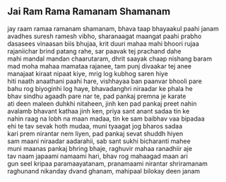 ## Jai Ram Rama Ramanam Shamanam


jay raam ramaa ramanam shamanam, bhava taap bhayaakul paahi janam  
avadhes suresh ramesh vibho, sharanaagat maangat paahi prabho  
dasasees vinaasan biis bhujaa, krit duuri mahaa mahi bhoori rujaa  
rajaniichar brind patang rahe, sar paavak tej prachand dahe  
mahi mandal mandan chaarutaram, dhrit saayak chaap nishang baram  
mad moha mahaa mamataa rajanee, tam punj divaakar tej anee  
manajaat kiraat nipaat kiye, mrig log kubhog saren hiye  
hiti naath anaathani paahi hare, vishhayaa ban paanvar bhooli pare  
bahu rog biyoginhi log haye, bhavadanghri niraadar ke phala he  
bhav sindhu agaadh pare nar te, pad pankaj premna je karate  
ati deen maleen duhkhi nitaheen, jinh ken pad pankaj preet nahin  
avalamb bhavant kathaa jinh ken, priya sant anant sadaa tin ke  
nahin raag na lobh na maan madaa, tin ke sam baibhav vaa bipadaa  
ehi te tav sevak hoth mudaa, muni tyaagat jog bharos sadaa  
kari prem nirantar nem liyen, pad pankaj sevat shuddh hiyen  
sam maani niraadar aadarahii, sab sant sukhi bicharanti mahee  
muni maanas pankaj bhring bhaje, raghuvir mahaa ranadhiir aje  
tav naam japaami namaami hari, bhav rog mahaagad maan ari  
gun seel kripaa paramaayatanam, pranamaami nirantar shriramanam  
raghunand nikanday dvand ghanam, mahipaal bilokay deen janam

